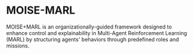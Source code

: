 # MOISE-MARL
MOISE+MARL is an organizationally-guided framework designed to enhance control and explainability in Multi-Agent Reinforcement Learning (MARL) by structuring agents' behaviors through predefined roles and missions.
